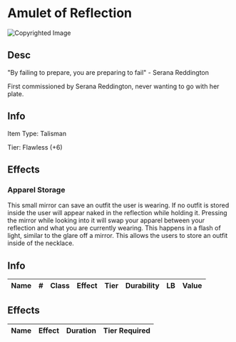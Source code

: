 # Amulet of Reflection

![Copyrighted Image](AmuletOfReflection.png)

## Desc

"By failing to prepare, you are preparing to fail" - Serana Reddington

First commissioned by Serana Reddington, never wanting to go with her plate.

## Info

Item Type: Talisman

Tier: Flawless (+6)

## Effects

### Apparel Storage

This small mirror can save an outfit the user is wearing. If no outfit is stored inside the user will appear naked in the reflection while holding it. Pressing the mirror while looking into it will swap your apparel between your reflection and what you are currently wearing. This happens in a flash of light, similar to the glare off a mirror. This allows the users to store an outfit inside of the necklace.



## Info

| Name | # | Class | Effect | Tier | Durability | LB | Value |
| :--: | :-: | :---: | :----: | :--: | :--------: | :-: | :---: |

## Effects

| Name | Effect | Duration | Tier Required |
| :--- | :----: | :------: | :-----------: |
